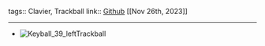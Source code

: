 tags:: Clavier, Trackball
link:: [Github](https://github.com/yowkees/keyball) 
[[Nov 26th, 2023]]
***

- ![Keyball_39_leftTrackball](https://shop.yushakobo.jp/cdn/shop/products/image3_Keyball39_1000x.jpg?v=1661936155)